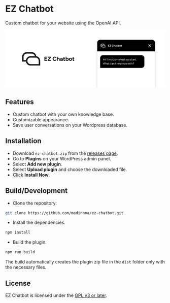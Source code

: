 # EZ Chatbot

Custom chatbot for your website using the OpenAI API.

![EZ Chatbot](./banner.png)

## Features
- Custom chatbot with your own knowledge base.
- Customizable appearance.
- Save user conversations on your Wordpress database.

## Installation

- Download `ez-chatbot.zip` from the [releases page](https://github.com/medinnna/ez-chatbot/releases).
- Go to **Plugins** on your WordPress admin panel.
- Select **Add new plugin**. 
- Select **Upload plugin** and choose the downloaded file.
- Click **Install Now**.

## Build/Development

- Clone the repository:
```sh
git clone https://github.com/medinnna/ez-chatbot.git
```
- Install the dependencies. 
```sh
npm install
```
- Build the plugin.
```sh
npm run build
```

The build automatically creates the plugin zip file in the `dist` folder only with the necessary files.

## License

EZ Chatbot is licensed under the [GPL v3 or later](https://www.gnu.org/licenses/gpl-3.0.html).